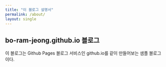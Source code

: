 ```yaml
---
title: "이 블로그 설명서"
permalink: /about/
layout: single
---
```


## bo-ram-jeong.github.io 블로그

이 블로그는 Github Pages 블로그 서비스인 github.io를 같이 만들어보는 샘플 블로그이다.
